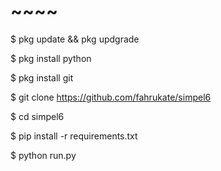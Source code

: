 # ~~~~
$ pkg update && pkg updgrade

$ pkg install python

$ pkg install git

$ git clone https://github.com/fahrukate/simpel6

$ cd simpel6

$ pip install -r requirements.txt

$ python run.py
